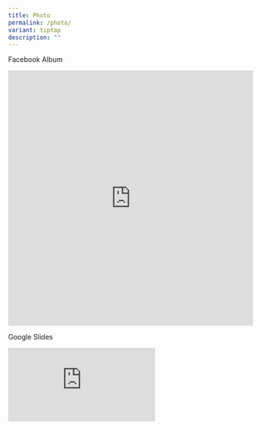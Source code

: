 ```yaml
---
title: Photo
permalink: /photo/
variant: tiptap
description: ""
---
```

<p>Facebook Album</p>
<div class="iframe-wrapper">
<iframe style="border:none;overflow:hidden" height="521" width="500" allowfullscreen="true" frameborder="0" src="https://www.facebook.com/plugins/post.php?href=https%3A%2F%2Fwww.facebook.com%2FSTBsingapore%2Fphotos%2Fa.1586287114835010%2F1586287144835007%2F%3Ftype%3D3&amp;show_text=true&amp;width=500"></iframe>
</div>
<p></p>
<p>Google Slides</p>
<div class="iframe-wrapper">
<iframe allowfullscreen="true" frameborder="0" src="https://docs.google.com/presentation/d/1pOCwL_2v6UJC4RWMn_mAvmw8Oulzh6KkWvllXX84dYQ/embed?start=true&amp;loop=true&amp;delayms=3000"></iframe>
</div>
<p></p>